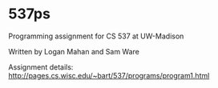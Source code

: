 # 537ps

Programming assignment for CS 537 at UW-Madison

Written by Logan Mahan and Sam Ware

Assignment details: http://pages.cs.wisc.edu/~bart/537/programs/program1.html
